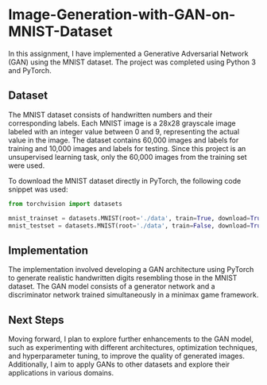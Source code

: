 # Image-Generation-with-GAN-on-MNIST-Dataset

In this assignment, I have implemented a Generative Adversarial Network (GAN) using the MNIST dataset. The project was completed using Python 3 and PyTorch.

## Dataset
The MNIST dataset consists of handwritten numbers and their corresponding labels. Each MNIST image is a 28x28 grayscale image labeled with an integer value between 0 and 9, representing the actual value in the image. The dataset contains 60,000 images and labels for training and 10,000 images and labels for testing. Since this project is an unsupervised learning task, only the 60,000 images from the training set were used.

To download the MNIST dataset directly in PyTorch, the following code snippet was used:

```python
from torchvision import datasets

mnist_trainset = datasets.MNIST(root='./data', train=True, download=True, transform=None)
mnist_testset = datasets.MNIST(root='./data', train=False, download=True, transform=None)
```

## Implementation
The implementation involved developing a GAN architecture using PyTorch to generate realistic handwritten digits resembling those in the MNIST dataset. The GAN model consists of a generator network and a discriminator network trained simultaneously in a minimax game framework.


## Next Steps
Moving forward, I plan to explore further enhancements to the GAN model, such as experimenting with different architectures, optimization techniques, and hyperparameter tuning, to improve the quality of generated images. Additionally, I aim to apply GANs to other datasets and explore their applications in various domains.
